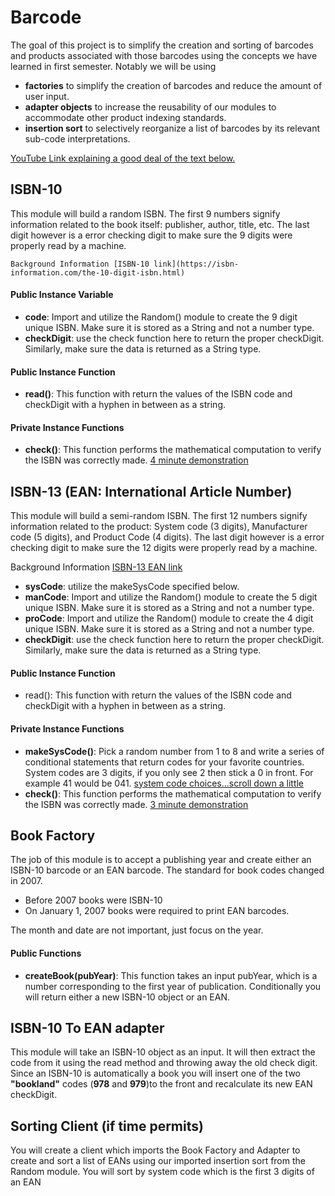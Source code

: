# Barcode

The goal of this project is to simplify the creation and sorting of barcodes and products associated with those barcodes using the concepts we have learned in first semester.  Notably we will be using

  -  **factories** to simplify the creation of barcodes and reduce the amount of user input.
  -  **adapter objects** to increase the reusability of our modules to accommodate other product indexing standards.
  -  **insertion sort** to selectively reorganize a list of barcodes by its relevant sub-code interpretations.

[YouTube Link explaining a good deal of the text below.](https://youtu.be/HGD-rI4SoGM)
## ISBN-10

This module will build a random ISBN.  The first 9 numbers signify information related to the book itself: publisher, author, title, etc.  The last digit however is a error checking digit to make sure the 9 digits were properly read by a machine.

    Background Information [ISBN-10 link](https://isbn-information.com/the-10-digit-isbn.html)

#### Public Instance Variable
  -  **code**:  Import and utilize the Random() module to create the 9 digit unique ISBN.  Make sure it is stored as a String and not a number type.
  -  **checkDigit**:  use the check function here to return the proper checkDigit.  Similarly, make sure the data is returned as a String type.

#### Public Instance Function
  -  **read()**:  This function with return the values of the ISBN code and checkDigit with a hyphen in between as a string.

#### Private Instance Functions
-  **check()**:  This function performs the mathematical computation to verify the ISBN was correctly made.
[4 minute demonstration](https://youtu.be/5qcrDnJg-98)


## ISBN-13 (EAN: International Article Number)
This module will build a semi-random ISBN.  The first 12 numbers signify information related to the product: System code (3 digits), Manufacturer code (5 digits), and Product Code (4 digits).  The last digit however is a error checking digit to make sure the 12 digits were properly read by a machine.

Background Information [ISBN-13 EAN link](https://isbn-information.com/the-13-digit-isbn.html)

-  **sysCode**:  utilize the makeSysCode specified below.
-  **manCode**:  Import and utilize the Random() module to create the 5 digit unique ISBN.  Make sure it is stored as a String and not a number type.
-  **proCode**:  Import and utilize the Random() module to create the 4 digit unique ISBN.  Make sure it is stored as a String and not a number type.
-  **checkDigit**:  use the check function here to return the proper checkDigit.  Similarly, make sure the data is returned as a String type.

#### Public Instance Function
-  read():  This function with return the values of the ISBN code and checkDigit with a hyphen in between as a string.

#### Private Instance Functions
-  **makeSysCode()**:  Pick a random number from 1 to 8 and write a series of conditional statements that return codes for your favorite countries.  System codes are 3 digits, if you only see 2 then stick a 0 in front. For example 41 would be 041. [system code choices...scroll down a little](http://www.barcodeisland.com/ean13.phtml)
-  **check()**:  This function performs the mathematical computation to verify the ISBN was correctly made.
[3 minute demonstration](https://youtu.be/WstjjL5CPqk)

## Book Factory
The job of this module is to accept a publishing year and create either an ISBN-10 barcode or an EAN barcode.  The standard for book codes changed in 2007.
  -  Before 2007 books were ISBN-10
  -  On January 1, 2007 books were required to print EAN barcodes.

The month and date are not important, just focus on the year.

#### Public Functions
  -  **createBook(pubYear)**:  This function takes an input pubYear, which is a number corresponding to the first year of publication.  Conditionally you will return either a new ISBN-10 object or an EAN.


## ISBN-10 To EAN adapter
This module will take an ISBN-10 object as an input.  It will then extract the code from it using the read method and throwing away the old check digit.  Since an ISBN-10 is automatically a book you will insert one of the two **"bookland"** codes (**978** and **979**)to the front and recalculate its new EAN checkDigit.

## Sorting Client (if time permits)
You will create a client which imports the Book Factory and Adapter to create and sort a list of EANs using our imported insertion sort from the Random module.  You will sort by system code which is the first 3 digits of an EAN
